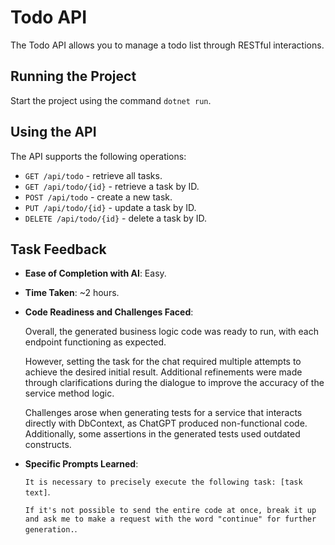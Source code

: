 # Todo API

The Todo API allows you to manage a todo list through RESTful interactions.

## Running the Project

Start the project using the command `dotnet run`.

## Using the API

The API supports the following operations:
- `GET /api/todo` - retrieve all tasks.
- `GET /api/todo/{id}` - retrieve a task by ID.
- `POST /api/todo` - create a new task.
- `PUT /api/todo/{id}` - update a task by ID.
- `DELETE /api/todo/{id}` - delete a task by ID.

## Task Feedback

- **Ease of Completion with AI**: Easy.
- **Time Taken**: ~2 hours.
- **Code Readiness and Challenges Faced**:

    Overall, the generated business logic code was ready to run, with each endpoint functioning as expected.

    However, setting the task for the chat required multiple attempts to achieve the desired initial result. Additional refinements were made through clarifications during the dialogue to improve the accuracy of the service method logic.

    Challenges arose when generating tests for a service that interacts directly with DbContext, as ChatGPT produced non-functional code. Additionally, some assertions in the generated tests used outdated constructs.


- **Specific Prompts Learned**:

    `It is necessary to precisely execute the following task: [task text]`.

    `If it's not possible to send the entire code at once, break it up and ask me to make a request with the word "continue" for further generation.`.
